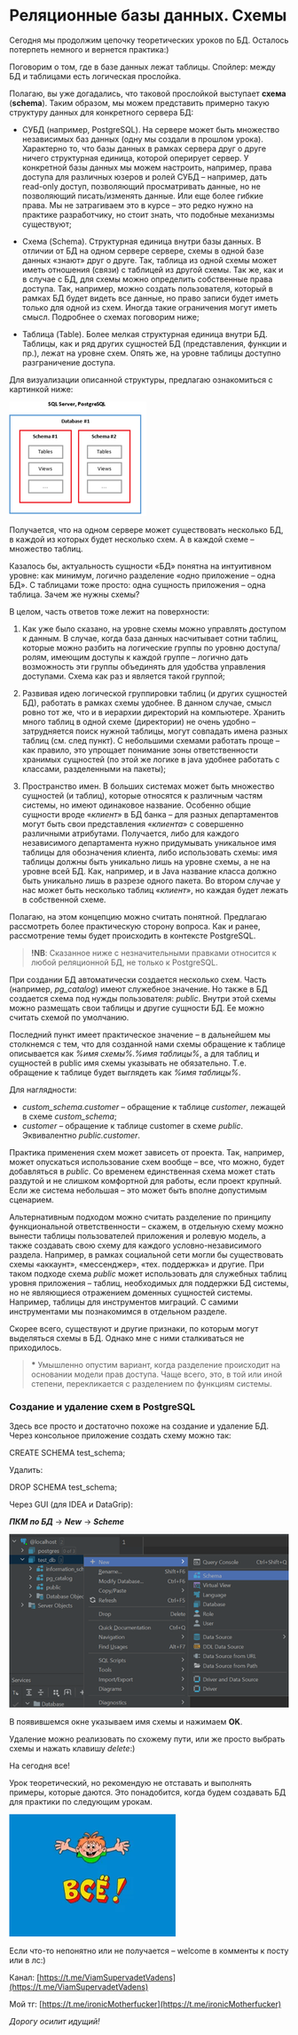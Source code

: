 Реляционные базы данных. Схемы
==============================


Сегодня мы продолжим цепочку теоретических уроков по БД. Осталось потерпеть немного и вернется практика:)

Поговорим о том, где в базе данных лежат таблицы. Спойлер: между БД и таблицами есть логическая прослойка.

Полагаю, вы уже догадались, что таковой прослойкой выступает **схема** (**schema**). Таким образом, мы можем представить примерно такую структуру данных для конкретного сервера БД:

* СУБД (например, PostgreSQL). На сервере может быть множество независимых баз данных (одну мы создали в прошлом урока). Характерно то, что базы данных в рамках сервера друг о друге ничего структурная единица, которой оперирует сервер. У конкретной базы данных мы можем настроить, например, права доступа для различных юзеров и ролей СУБД – например, дать read-only доступ, позволяющий просматривать данные, но не позволяющий писать/изменять данные. Или еще более гибкие права. Мы не затрагиваем это в курсе – это редко нужно на практике разработчику, но стоит знать, что подобные механизмы существуют;

* Схема (Schema). Структурная единица внутри базы данных. В отличии от БД на одном сервере сервере, схемы в одной базе данных «знают» друг о друге. Так, таблица из одной схемы может иметь отношения (связи) с таблицей из другой схемы. Так же, как и в случае с БД, для схемы можно определить собственные права доступа. Так, например, можно создать пользователя, который в рамках БД будет видеть все данные, но право записи будет иметь только для одной из схем. Иногда такие ограничения могут иметь смысл. Подробнее о схемах поговорим ниже;

* Таблица (Table). Более мелкая структурная единица внутри БД. Таблицы, как и ряд других сущностей БД (представления, функции и пр.), лежат на уровне схем. Опять же, на уровне таблицы доступно разграничение доступа.

Для визуализации описанной структуры, предлагаю ознакомиться с картинкой ниже:

![81_bb961f3c96dc6e966101b.png](..%2F..%2F..%2Ffile%2F81_bb961f3c96dc6e966101b.png)

Получается, что на одном сервере может существовать несколько БД, в каждой из которых будет несколько схем. А в каждой схеме – множество таблиц.

Казалось бы, актуальность сущности «БД» понятна на интуитивном уровне: как минимум, логично разделение «одно приложение – одна БД». С таблицами тоже просто: одна сущность приложения – одна таблица. Зачем же нужны схемы?

В целом, часть ответов тоже лежит на поверхности:

1. Как уже было сказано, на уровне схемы можно управлять доступом к данным. В случае, когда база данных насчитывает сотни таблиц, которые можно разбить на логические группы по уровню доступа/ролям, имеющим доступы к каждой группе – логично дать возможность эти группы объединять для удобства управления доступами. Схема как раз и является такой группой;

2. Развивая идею логической группировки таблиц (и других сущностей БД), работать в рамках схемы удобнее. В данном случае, смысл ровно тот же, что и в иерархии директорий на компьютере. Хранить много таблиц в одной схеме (директории) не очень удобно – затрудняется поиск нужной таблицы, могут совпадать имена разных таблиц (см. след пункт). С небольшими схемами работать проще – как правило, это упрощает понимание зоны ответственности хранимых сущностей (по этой же логике в java удобнее работать с классами, разделенными на пакеты);

3. Пространство имен. В больших системах может быть множество сущностей (и таблиц), которые относятся к различным частям системы, но имеют одинаковое название. Особенно общие сущности вроде «_клиент_» в БД банка – для разных департаментов могут быть свои представления «_клиента_» с совершенно различными атрибутами. Получается, либо для каждого независимого департамента нужно придумывать уникальное имя таблицы для обозначения клиента, либо использовать схемы: имя таблицы должны быть уникально лишь на уровне схемы, а не на уровне всей БД. Как, например, и в Java название класса должно быть уникально лишь в разрезе одного пакета. Во втором случае у нас может быть несколько таблиц «_клиент_», но каждая будет лежать в собственной схеме.

Полагаю, на этом концепцию можно считать понятной. Предлагаю рассмотреть более практическую сторону вопроса. Как и ранее, рассмотрение темы будет происходить в контексте PostgreSQL.

> **!NB**: Сказанное ниже с незначительными правками относится к любой реляционной БД, не только к PostgreSQL.

При создании БД автоматически создается несколько схем. Часть (например, _pg\_catalog_) имеют служебное значение. Но также в БД создается схема под нужды пользователя: _public_. Внутри этой схемы можно размещать свои таблицы и другие сущности БД. Ее можно считать схемой по умолчанию.

Последний пункт имеет практическое значение – в дальнейшем мы столкнемся с тем, что для созданной нами схемы обращение к таблице описывается как _%имя схемы%.%имя таблицы%_, а для таблиц и сущностей в public имя схемы указывать не обязательно. Т.е. обращение к таблице будет выглядеть как _%имя таблицы%_.

Для наглядности:

*  _custom\_schema.customer_ – обращение к таблице _customer_, лежащей в схеме _custom\_schema_;
*  _customer_ – обращение к таблице customer в схеме _public_. Эквивалентно _public.customer_.

Практика применения схем может зависеть от проекта. Так, например, может опускаться использование схем вообще – все, что можно, будет добавляться в _public_. Со временем единственная схема может стать раздутой и не слишком комфортной для работы, если проект крупный. Если же система небольшая – это может быть вполне допустимым сценарием.

Альтернативным подходом можно считать разделение по принципу функциональной ответственности – скажем, в отдельную схему можно вынести таблицы пользователей приложения и ролевую модель, а также создавать свою схему для каждого условно-независимого раздела. Например, в рамках социальной сети могли бы существовать схемы «аккаунт», «мессенджер», «тех. поддержка» и другие. При таком подходе схема _public_ может использовать для служебных таблиц уровня приложения – таблиц, необходимых для поддержки БД системы, но не являющиеся отражением доменных сущностей системы. Например, таблицы для инструментов миграций. С самими инструментами мы познакомимся в отдельном разделе.

Скорее всего, существуют и другие признаки, по которым могут выделяться схемы в БД. Однако мне с ними сталкиваться не приходилось.

> **\*** Умышленно опустим вариант, когда разделение происходит на основании модели прав доступа. Чаще всего, это, в той или иной степени, перекликается с разделением по функциям системы.

### Создание и удаление схем в PostgreSQL

Здесь все просто и достаточно похоже на создание и удаление БД. Через консольное приложение создать схему можно так:

CREATE SCHEMA test\_schema;

Удалить:

DROP SCHEMA test\_schema;

Через GUI (для IDEA и DataGrip):

**_ПКМ по БД_** -> **_New_** \-> **_Scheme_**

![81_b7dd6b8d8c2c01fde95a1.png](..%2F..%2F..%2Ffile%2F81_b7dd6b8d8c2c01fde95a1.png)

В появившемся окне указываем имя схемы и нажимаем **OK**.

Удаление можно реализовать по схожему пути, или же просто выбрать схемы и нажать клавишу _delete_:)

На сегодня все!

Урок теоретический, но рекомендую не отставать и выполнять примеры, которые даются. Это понадобится, когда будем создавать БД для практики по следующим урокам.

![end_of_the_lesson.png](..%2F..%2F..%2Ffile%2Fend_of_the_lesson.png)

Если что-то непонятно или не получается – welcome в комменты к посту или в лс:)

Канал: [https://t.me/ViamSupervadetVadens](https://t.me/ViamSupervadetVadens)

Мой тг: [https://t.me/ironicMotherfucker](https://t.me/ironicMotherfucker)

_Дорогу осилит идущий!_